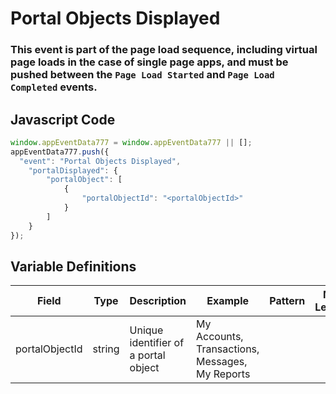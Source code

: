 # Portal Objects Displayed

### This event is part of the page load sequence, including virtual page loads in the case of single page apps, and must be pushed between the `Page Load Started` and `Page Load Completed` events.

## Javascript Code
```js
window.appEventData777 = window.appEventData777 || [];
appEventData777.push({
  "event": "Portal Objects Displayed",
    "portalDisplayed": {
        "portalObject": [
            {
                "portalObjectId": "<portalObjectId>"
            }
        ]
    }
});
```

## Variable Definitions

|Field|Type|Description|Example|Pattern|Min Length|Max Length|Minimum|Maximum|Multiple Of|
| --- | --- | --- | --- | --- | --- | --- | --- | --- | --- |
|portalObjectId|string|Unique identifier of a portal object|My Accounts, Transactions, Messages, My Reports|||||||

